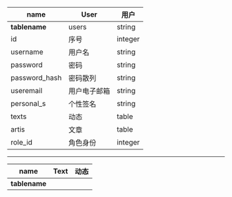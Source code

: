 
|name|User|用户|
|----|----|--|
|__tablename__|users|string|
|id|序号|integer|
|username|用户名|string|
|password|密码|string|
|password_hash|密码散列|string|
|useremail|用户电子邮箱|string|
|personal_s|个性签名|string|
|texts|动态|table|
|artis|文章|table|
|role_id|角色身份|integer|

-----

|name|Text|动态|
|----|----|----|
|__tablename__|||
